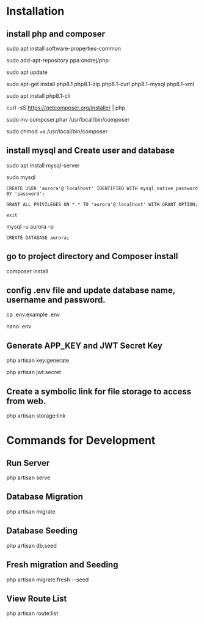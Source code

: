 # Installation

## install php and composer

sudo apt install software-properties-common

sudo add-apt-repository ppa:ondrej/php

sudo apt update

sudo apt-get install php8.1 php8.1-zip php8.1-curl php8.1-mysql php8.1-xml

sudo apt install php8.1-cli

curl -sS https://getcomposer.org/installer | php

sudo mv composer.phar /usr/local/bin/composer

sudo chmod +x /usr/local/bin/composer

## install mysql and Create user and database

sudo apt install mysql-server

sudo mysql

`CREATE USER 'aurora'@'localhost' IDENTIFIED WITH mysql_native_password BY 'password';`

`GRANT ALL PRIVILEGES ON *.* TO 'aurora'@'localhost' WITH GRANT OPTION;`

`exit`

mysql -u aurora -p

`CREATE DATABASE aurora;`

## go to project directory and Composer install

composer install

## config .env file and update database name, username and password.

cp .env.example .env

nano .env

## Generate APP_KEY and JWT Secret Key

php artisan key:generate

php artisan jwt:secret

## Create a symbolic link for file storage to access from web.

php artisan storage:link

# Commands for Development

## Run Server

php artisan serve

## Database Migration

php artisan migrate

## Database Seeding

php artisan db:seed

## Fresh migration and Seeding

php artisan migrate:fresh --seed

## View Route List

php artisan route:list
